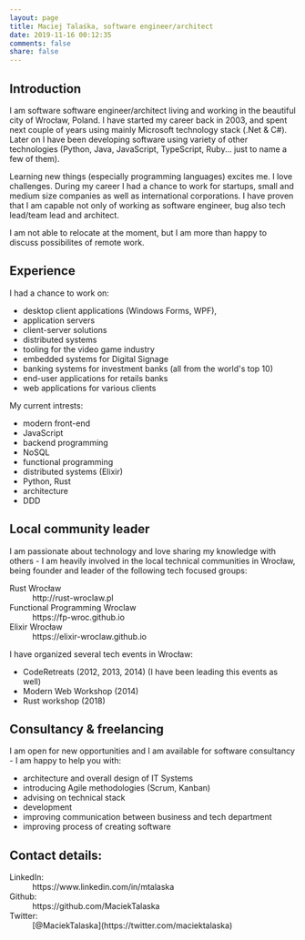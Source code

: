 ```yaml
---
layout: page
title: Maciej Talaśka, software engineer/architect
date: 2019-11-16 00:12:35
comments: false
share: false
---
```

## Introduction 

I am software software engineer/architect living and working in the beautiful city of Wrocław, Poland.
I have started my career back in 2003, and spent next couple of years using mainly Microsoft technology stack (.Net & C#). Later on I have been developing software using variety of other technologies (Python, Java, JavaScript, TypeScript, Ruby... just to name a few of them).

Learning new things (especially programming languages) excites me. I love challenges.
During my career I had a chance to work for startups, small and medium size companies as well as international corporations. 
I have proven that I am capable not only of working as software engineer, bug also tech lead/team lead and architect.

I am not able to relocate at the moment, but I am more than happy to discuss possibilites of remote work.

## Experience

I had a chance to work on:
- desktop client applications (Windows Forms, WPF), 
- application servers
- client-server solutions 
- distributed systems
- tooling for the video game industry
- embedded systems for Digital Signage 
- banking systems for investment banks (all from the world's top 10)
- end-user applications for retails banks
- web applications for various clients

My current intrests:
- modern front-end
- JavaScript
- backend programming
- NoSQL
- functional programming
- distributed systems (Elixir)
- Python, Rust
- architecture
- DDD


## Local community leader 

I am passionate about technology and love sharing my knowledge with others - I am heavily involved in the local technical communities in Wrocław, being founder and leader of the following tech focused groups:
<dl>
<dt>Rust Wrocław</dt><dd>http://rust-wroclaw.pl</dd>
<dt>Functional Programming Wroclaw</dt><dd>https://fp-wroc.github.io</dd>
<dt>Elixir Wrocław</dt><dd>https://elixir-wroclaw.github.io</dd>
</dl>

I have organized several tech events in Wrocław: 
* CodeRetreats (2012, 2013, 2014) (I have been leading this events as well)
* Modern Web Workshop (2014)
* Rust workshop (2018)

## Consultancy & freelancing

I am open for new opportunities and I am available for software consultancy - I am happy to help you with:
- architecture and overall design of IT Systems 
- introducing Agile methodologies (Scrum, Kanban)
- advising on technical stack
- development
- improving communication between business and tech department
- improving process of creating software

## Contact details:

<dl>
<dt>LinkedIn:</dt><dd> https://www.linkedin.com/in/mtalaska</dd>
<dt>Github:</dt><dd> https://github.com/MaciekTalaska</dd>
<dt>Twitter:</dt> <dd> [@MaciekTalaska](https://twitter.com/maciektalaska)</dd>
</dl>
